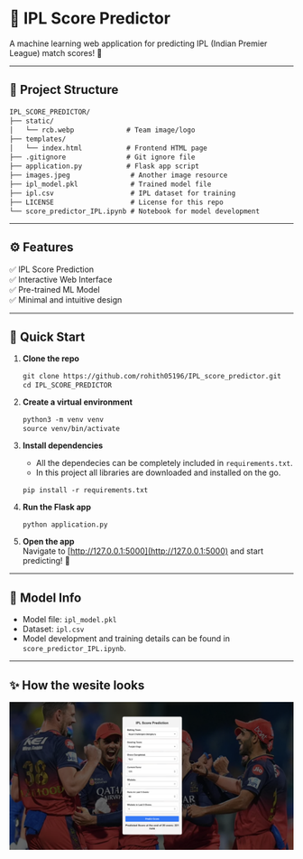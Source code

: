 
# 🏏 IPL Score Predictor

A machine learning web application for predicting IPL (Indian Premier League) match scores! 🚀

---

## 📂 Project Structure

```
IPL_SCORE_PREDICTOR/
├── static/
│   └── rcb.webp             # Team image/logo
├── templates/
│   └── index.html           # Frontend HTML page
├── .gitignore               # Git ignore file
├── application.py           # Flask app script
├── images.jpeg               # Another image resource
├── ipl_model.pkl             # Trained model file
├── ipl.csv                   # IPL dataset for training
├── LICENSE                   # License for this repo
└── score_predictor_IPL.ipynb # Notebook for model development
```

---

## ⚙️ Features

✅ IPL Score Prediction  
✅ Interactive Web Interface  
✅ Pre-trained ML Model  
✅ Minimal and intuitive design  

---

## 🚀 Quick Start

1. **Clone the repo**  
   ```
   git clone https://github.com/rohith05196/IPL_score_predictor.git
   cd IPL_SCORE_PREDICTOR
   ```

2. **Create a virtual environment**  
   ```
   python3 -m venv venv
   source venv/bin/activate
   ```

3. **Install dependencies**  

   - All the dependecies can be completely included in `requirements.txt`.
   - In this project all libraries are downloaded and installed on the go.
   ```
   pip install -r requirements.txt
   ```

4. **Run the Flask app**  
   ```
   python application.py
   ```

5. **Open the app**  
   Navigate to [http://127.0.0.1:5000](http://127.0.0.1:5000) and start predicting! 🎉

---

## 🧠 Model Info

- Model file: `ipl_model.pkl`
- Dataset: `ipl.csv`
- Model development and training details can be found in `score_predictor_IPL.ipynb`.

---

## ✨ How the wesite looks

![Web App Screenshot](static/ss_app.png)
